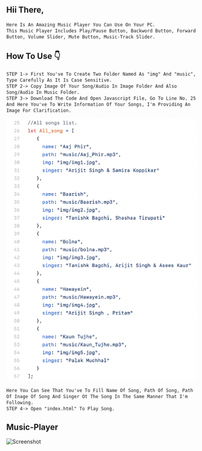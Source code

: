 ## Hii There,
    Here Is An Amazing Music Player You Can Use On Your PC.
    This Music Player Includes Play/Pause Button, Backword Button, Forward Button, Volume Slider, Mute Button, Music-Track Slider.


## How To Use 👇
    STEP 1-> First You've To Create Two Folder Named As "img" And "music", Type Carefully As It Is Case Sensitive.
    STEP 2-> Copy Image Of Your Song/Audio In Image Folder And Also Song/Audio In Music Folder.
    STEP 3-> Download The Code And Open Javascript File, Go To Line No. 25 And Here You've To Write Information Of Your Songs, I'm Providing An Image For Clarification.

   ![Screenshot](./Images/JavaScript_Help.png "Screenshot")

    Here You Can See That You've To Fill Name Of Song, Path Of Song, Path Of Inage Of Song And Singer Ot The Song In The Same Manner That I'm Following.
    STEP 4-> Open "index.html" To Play Song.


## Music-Player

![Screenshot](./Images/Webpage_Screenshot.png "Screenshot")
